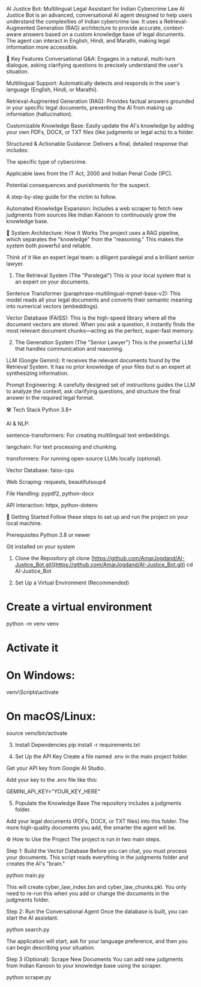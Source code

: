 AI Justice Bot: Multilingual Legal Assistant for Indian Cybercrime Law
AI Justice Bot is an advanced, conversational AI agent designed to help users understand the complexities of Indian cybercrime law. It uses a Retrieval-Augmented Generation (RAG) architecture to provide accurate, context-aware answers based on a custom knowledge base of legal documents. The agent can interact in English, Hindi, and Marathi, making legal information more accessible.

🌟 Key Features
Conversational Q&A: Engages in a natural, multi-turn dialogue, asking clarifying questions to precisely understand the user's situation.

Multilingual Support: Automatically detects and responds in the user's language (English, Hindi, or Marathi).

Retrieval-Augmented Generation (RAG): Provides factual answers grounded in your specific legal documents, preventing the AI from making up information (hallucination).

Customizable Knowledge Base: Easily update the AI's knowledge by adding your own PDFs, DOCX, or TXT files (like judgments or legal acts) to a folder.

Structured & Actionable Guidance: Delivers a final, detailed response that includes:

The specific type of cybercrime.

Applicable laws from the IT Act, 2000 and Indian Penal Code (IPC).

Potential consequences and punishments for the suspect.

A step-by-step guide for the victim to follow.

Automated Knowledge Expansion: Includes a web scraper to fetch new judgments from sources like Indian Kanoon to continuously grow the knowledge base.

🤖 System Architecture: How It Works
The project uses a RAG pipeline, which separates the "knowledge" from the "reasoning." This makes the system both powerful and reliable.

Think of it like an expert legal team: a diligent paralegal and a brilliant senior lawyer.

1. The Retrieval System (The "Paralegal")
This is your local system that is an expert on your documents.

Sentence Transformer (paraphrase-multilingual-mpnet-base-v2): This model reads all your legal documents and converts their semantic meaning into numerical vectors (embeddings).

Vector Database (FAISS): This is the high-speed library where all the document vectors are stored. When you ask a question, it instantly finds the most relevant document chunks—acting as the perfect, super-fast memory.

2. The Generation System (The "Senior Lawyer")
This is the powerful LLM that handles communication and reasoning.

LLM (Google Gemini): It receives the relevant documents found by the Retrieval System. It has no prior knowledge of your files but is an expert at synthesizing information.

Prompt Engineering: A carefully designed set of instructions guides the LLM to analyze the context, ask clarifying questions, and structure the final answer in the required legal format.

🛠️ Tech Stack
Python 3.8+

AI & NLP:

sentence-transformers: For creating multilingual text embeddings.

langchain: For text processing and chunking.

transformers: For running open-source LLMs locally (optional).

Vector Database: faiss-cpu

Web Scraping: requests, beautifulsoup4

File Handling: pypdf2, python-docx

API Interaction: httpx, python-dotenv

🚀 Getting Started
Follow these steps to set up and run the project on your local machine.

Prerequisites
Python 3.8 or newer

Git installed on your system

1. Clone the Repository
git clone [https://github.com/AmarJogdand/AI-Justice_Bot.git](https://github.com/AmarJogdand/AI-Justice_Bot.git)
cd AI-Justice_Bot

2. Set Up a Virtual Environment (Recommended)
# Create a virtual environment
python -m venv venv

# Activate it
# On Windows:
venv\Scripts\activate
# On macOS/Linux:
source venv/bin/activate

3. Install Dependencies
pip install -r requirements.txt

4. Set Up the API Key
Create a file named .env in the main project folder.

Get your API key from Google AI Studio.

Add your key to the .env file like this:

GEMINI_API_KEY="YOUR_KEY_HERE"

5. Populate the Knowledge Base
The repository includes a judgments folder.

Add your legal documents (PDFs, DOCX, or TXT files) into this folder. The more high-quality documents you add, the smarter the agent will be.

⚙️ How to Use the Project
The project is run in two main steps.

Step 1: Build the Vector Database
Before you can chat, you must process your documents. This script reads everything in the judgments folder and creates the AI's "brain."

python main.py

This will create cyber_law_index.bin and cyber_law_chunks.pkl. You only need to re-run this when you add or change the documents in the judgments folder.

Step 2: Run the Conversational Agent
Once the database is built, you can start the AI assistant.

python search.py

The application will start, ask for your language preference, and then you can begin describing your situation.

Step 3 (Optional): Scrape New Documents
You can add new judgments from Indian Kanoon to your knowledge base using the scraper.

python scraper.py
